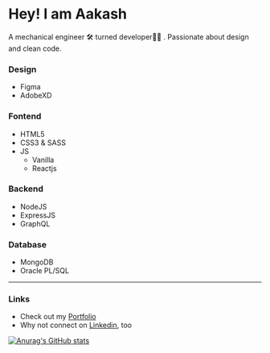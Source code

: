 # Hey! I am Aakash

A mechanical engineer 🛠 turned developer👨‍💻 . Passionate about design and clean code.

### Design
- Figma
- AdobeXD

### Fontend
- HTML5
- CSS3 & SASS
- JS
  - Vanilla
  - Reactjs

### Backend
  - NodeJS
  - ExpressJS
  - GraphQL

### Database
  - MongoDB
  - Oracle PL/SQL

---

### Links
- Check out my [Portfolio][1]
- Why not connect on [Linkedin][2], too

[1]: https://www.thedevdesigner.com
[2]: https://www.linkedin.com/in/aakash1103jha/

[![Anurag's GitHub stats](https://github-readme-stats.vercel.app/api?username=Aakash1103Jha&show_icons=true&&count_private=true)](https://github.com/anuraghazra/github-readme-stats)
